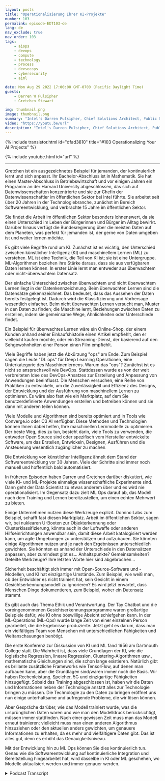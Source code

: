 ```yaml
---
layout: posts
title: "Operationalisierung Ihrer KI-Projekte"
number: 103
permalink: episode-EDT103-de
lang: de
nav_exclude: true
nav_order: 103
tags:
    - aiops
    - devops
    - compute
    - technology
    - process
    - devsecops
    - cybersecurity
    - aiml

date: Mon Aug 29 2022 17:00:00 GMT-0700 (Pacific Daylight Time)
guests:
    - Darren W Pulsipher
    - Gretchen Stewart

img: thumbnail.png
image: thumbnail.png
summary: "Intel's Darren Pulsipher, Chief Solutions Architect, Public Sector, und Gretchen Stewart, Chief Data Scientist, Public Sector, sprechen über die Operationalisierung von KI-Projekten."
video: "https://youtu.be/url"
description: "Intel's Darren Pulsipher, Chief Solutions Architect, Public Sector, und Gretchen Stewart, Chief Data Scientist, Public Sector, sprechen über die Operationalisierung von KI-Projekten."
---
```


<div>
{% include transistor.html id="dfad3810" title="#103 Operationalizing Your AI Projects" %}

{% include youtube.html id="url" %}
</div>

---

Gretchen ist ein ausgezeichnetes Beispiel für jemanden, der kontinuierlich lernt und sich anpasst. Ihr Bachelor-Abschluss ist in Mathematik. Sie hat einen Master-Abschluss in Betriebswirtschaft und vor einigen Jahren ein Programm an der Harvard University abgeschlossen, das sich auf Datenwissenschaften konzentrierte und sie zur Chefin der Datenwissenschaftler im öffentlichen Sektor bei Intel führte. Sie arbeitet seit über 20 Jahren in der Technologiebranche, zunächst im Bereich Softwareentwicklung, und verbrachte 15 Jahre im öffentlichen Sektor.

Sie findet die Arbeit im öffentlichen Sektor besonders lohnenswert, da sie einen Unterschied im Leben der Bürgerinnen und Bürger im Alltag bewirkt. Darüber hinaus verfügt die Bundesregierung über die meisten Daten auf dem Planeten, was perfekt für jemanden ist, der gerne von Daten umgeben ist und weiter lernen möchte.

Es gibt viele Begriffe rund um KI. Zunächst ist es wichtig, den Unterschied zwischen künstlicher Intelligenz (KI) und maschinellem Lernen (ML) zu verstehen. ML ist eine Technik, die Teil von KI ist; sie ist eine Untergruppe. ML-Algorithmen beziehen ihre Stärke daraus, dass sie aus verfügbaren Daten lernen können. In erster Linie lernt man entweder aus überwachtem oder nicht-überwachtem Datensatz.

Der einfache Unterschied zwischen überwachtem und nicht überwachtem Lernen liegt in der Datenkennzeichnung. Beim überwachten Lernen sind die Datensätze gekennzeichnet. Das bedeutet, dass das Aussehen der Daten bereits festgelegt ist. Dadurch wird die Klassifizierung und Vorhersage wesentlich einfacher. Beim nicht überwachten Lernen versucht man, Muster in den Daten zu finden; die Maschine lernt, Beziehungen zwischen Daten zu erstellen, indem sie gemeinsame Wege, Ähnlichkeiten oder Unterschiede findet.

Ein Beispiel für überwachtes Lernen wäre ein Online-Shop, der einem Kunden anhand seiner Einkaufshistorie einen Artikel empfiehlt, den er vielleicht kaufen möchte, oder ein Streaming-Dienst, der basierend auf den Sehgewohnheiten einer Person einen Film empfiehlt.

Viele Begriffe haben jetzt die Abkürzung "ops" am Ende. Zum Beispiel sagen die Leute "DL ops" für Deep Learning Operationen, eine Unterkategorie des Maschinenlernens. Warum das "ops"? Zunächst ist es nicht so anspruchsvoll wie DevOps. Stattdessen wurde es von der weit verbreiteten Idee des DevOps-Ansatzes zur Erstellung und Anpassung von Anwendungen beeinflusst. Die Menschen versuchen, eine Reihe von Praktiken zu entwickeln, um die Zuverlässigkeit und Effizienz des Designs, der Entwicklung und der Ausführung von maschinellem Lernen zu optimieren. Es wäre also fast wie ein Marktplatz, auf dem Sie benutzerdefinierte Anwendungen erstellen und betreiben können und sie dann mit anderen teilen können.

Viele Modelle und Algorithmen sind bereits optimiert und in Tools wie Converge.io oder C3 AI verfügbar. Diese Methoden und Technologien können Ihnen dabei helfen, Ihre maschinellen Lernmodelle zu optimieren. Der beste Weg, dies zu tun, besteht darin, viele Tools zu verwenden, die entweder Open Source sind oder spezifisch vom Hersteller entwickelte Software, um das Erstellen, Entwickeln, Designen, Ausführen und die Ansteuerung wesentlich zugänglicher zu machen.

Die Entwicklung von künstlicher Intelligenz ähnelt dem Stand der Softwareentwicklung vor 30 Jahren. Viele der Schritte sind immer noch manuell und hoffentlich bald automatisiert.

In früheren Episoden haben Darren und Gretchen darüber diskutiert, wie viele KI- und ML-Projekte einmalige wissenschaftliche Experimente sind. Dann geht der Data Scientist zu etwas anderem über und es wird nie operationalisiert. Im Gegensatz dazu zielt ML Ops darauf ab, das Modell nach dem Training und Lernen bereitzustellen, um einen echten Mehrwert zu bieten.

Einige Unternehmen nutzen diese Werkzeuge explizit. Domino Labs zum Beispiel, schafft fast diesen Marktplatz. Arbeit im öffentlichen Sektor, sagen wir, bei nuklearen U-Booten zur Objekterkennung oder Clusterklassifizierung, könnte auch in der Luftwaffe oder anderen Hilfseinrichtungen anwendbar sein, damit diese Arbeit katalogisiert werden kann, um agile Umgebungen zu unterstützen und aufzubauen. Sie könnten einige Algorithmen nutzen und je nach den Ergebnissen unterschiedlich gewichten. Sie könnten es anhand der Unterschiede in den Datensätzen anpassen, aber zumindest gibt es... Anhaltspunkte? Gemeinsamkeiten? Geteilte Werkzeuge? Ihre letzten Worte hier sind abgebrochen...

Sicherheit beschäftigt sich immer mit Open-Source-Software und -Modellen, und KI hat einzigartige Umstände. Zum Beispiel, wie weiß man, ob der Entwickler es nicht trainiert hat, sein Gesicht in einem Gesichtserkennungsmodell zu ignorieren? Es wird jetzt erwartet, dass Menschen Dinge dokumentieren, zum Beispiel, woher ein Datensatz stammt.

Es gibt auch das Thema Ethik und Verantwortung. Der Tay Chatbot und die voreingenommenen Gesichtserkennungsprogramme waren großartige Beispiele dafür, wie KI ohne böswillige Absicht schiefgehen kann. In der ML-Operations (ML-Ops) wurde lange Zeit von einer einzelnen Person gearbeitet, die die Ergebnisse produzierte. Jetzt geht es darum, dass man ein vielfältiges Team von Menschen mit unterschiedlichen Fähigkeiten und Weltanschauungen benötigt.

Die erste Konferenz zur Diskussion von KI und ML fand 1956 am Dartmouth College statt. Die Wahrheit ist, dass viele Grundlagen der KI, wie die logistische Regression, lineare Regression, Clustering-Algorithmen usw., mathematische Gleichungen sind, die schon lange existieren. Natürlich gibt es brillante zusätzliche Frameworks wie TensorFlow, auf denen man aufbauen kann, aber die Grundlagen sind/waren immer noch die Basis. Wir haben Rechenleistung, Speicher, 5G und einzigartige Fähigkeiten hinzugefügt. Sobald das Training abgeschlossen ist, haben wir die Daten und Informationen neben der Technologie anstatt alles zur Technologie bringen zu müssen. Die Technologie zu den Daten zu bringen eröffnet uns nun einige unterhaltsame und aufregende Probleme, die wir lösen können.

Aber Gespräche darüber, wie das Modell trainiert wurde, was die ursprünglichen Daten waren und wie man den Modelldruck berücksichtigt, müssen immer stattfinden. Nach einer gewissen Zeit muss man das Modell erneut trainieren; vielleicht muss man einen anderen Algorithmus hinzuziehen oder den aktuellen anders gewichten, um genauere Informationen zu erhalten, da es mehr und vielfältigere Daten gibt. Das ist alles gut, denn es erhöht das Genauigkeitsniveau.

Mit der Entwicklung hin zu ML Ops können Sie dies kontinuierlich tun. Genau wie die Softwareentwicklung auf kontinuierliche Integration und Bereitstellung hingearbeitet hat, wird dasselbe in KI oder ML geschehen, wo Modelle aktualisiert werden und immer genauer werden.



<details>
<summary> Podcast Transcript </summary>

<p></p>

</details>
